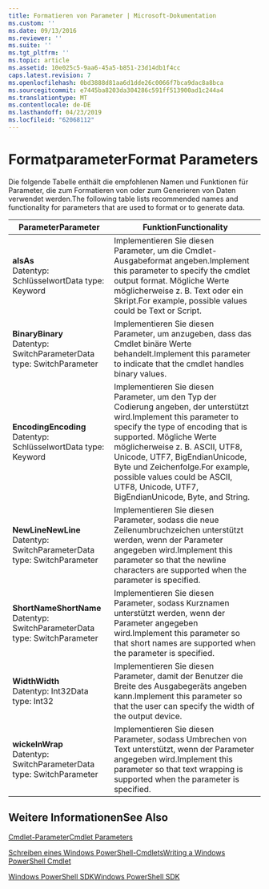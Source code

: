 ```yaml
---
title: Formatieren von Parameter | Microsoft-Dokumentation
ms.custom: ''
ms.date: 09/13/2016
ms.reviewer: ''
ms.suite: ''
ms.tgt_pltfrm: ''
ms.topic: article
ms.assetid: 10e025c5-9aa6-45a5-b851-23d14db1f4cc
caps.latest.revision: 7
ms.openlocfilehash: 0bd3888d81aa6d1dde26c0066f7bca9dac8a8bca
ms.sourcegitcommit: e7445ba8203da304286c591ff513900ad1c244a4
ms.translationtype: MT
ms.contentlocale: de-DE
ms.lasthandoff: 04/23/2019
ms.locfileid: "62068112"
---
```

# <a name="format-parameters"></a><span data-ttu-id="b3262-102">Formatparameter</span><span class="sxs-lookup"><span data-stu-id="b3262-102">Format Parameters</span></span>

<span data-ttu-id="b3262-103">Die folgende Tabelle enthält die empfohlenen Namen und Funktionen für Parameter, die zum Formatieren von oder zum Generieren von Daten verwendet werden.</span><span class="sxs-lookup"><span data-stu-id="b3262-103">The following table lists recommended names and functionality for parameters that are used to format or to generate data.</span></span>

|<span data-ttu-id="b3262-104">Parameter</span><span class="sxs-lookup"><span data-stu-id="b3262-104">Parameter</span></span>|<span data-ttu-id="b3262-105">Funktion</span><span class="sxs-lookup"><span data-stu-id="b3262-105">Functionality</span></span>|
|---|---|
|<span data-ttu-id="b3262-106">**als**</span><span class="sxs-lookup"><span data-stu-id="b3262-106">**As**</span></span><br><span data-ttu-id="b3262-107">Datentyp: Schlüsselwort</span><span class="sxs-lookup"><span data-stu-id="b3262-107">Data type: Keyword</span></span>|<span data-ttu-id="b3262-108">Implementieren Sie diesen Parameter, um die Cmdlet-Ausgabeformat angeben.</span><span class="sxs-lookup"><span data-stu-id="b3262-108">Implement this parameter to specify the cmdlet output format.</span></span> <span data-ttu-id="b3262-109">Mögliche Werte möglicherweise z. B. Text oder ein Skript.</span><span class="sxs-lookup"><span data-stu-id="b3262-109">For example, possible values could be Text or Script.</span></span>|
|<span data-ttu-id="b3262-110">**Binary**</span><span class="sxs-lookup"><span data-stu-id="b3262-110">**Binary**</span></span><br><span data-ttu-id="b3262-111">Datentyp: SwitchParameter</span><span class="sxs-lookup"><span data-stu-id="b3262-111">Data type: SwitchParameter</span></span>|<span data-ttu-id="b3262-112">Implementieren Sie diesen Parameter, um anzugeben, dass das Cmdlet binäre Werte behandelt.</span><span class="sxs-lookup"><span data-stu-id="b3262-112">Implement this parameter to indicate that the cmdlet handles binary values.</span></span>|
|<span data-ttu-id="b3262-113">**Encoding**</span><span class="sxs-lookup"><span data-stu-id="b3262-113">**Encoding**</span></span><br><span data-ttu-id="b3262-114">Datentyp: Schlüsselwort</span><span class="sxs-lookup"><span data-stu-id="b3262-114">Data type: Keyword</span></span>|<span data-ttu-id="b3262-115">Implementieren Sie diesen Parameter, um den Typ der Codierung angeben, der unterstützt wird.</span><span class="sxs-lookup"><span data-stu-id="b3262-115">Implement this parameter to specify the type of encoding that is supported.</span></span> <span data-ttu-id="b3262-116">Mögliche Werte möglicherweise z. B. ASCII, UTF8, Unicode, UTF7, BigEndianUnicode, Byte und Zeichenfolge.</span><span class="sxs-lookup"><span data-stu-id="b3262-116">For example, possible values could be ASCII, UTF8, Unicode, UTF7, BigEndianUnicode, Byte, and String.</span></span>|
|<span data-ttu-id="b3262-117">**NewLine**</span><span class="sxs-lookup"><span data-stu-id="b3262-117">**NewLine**</span></span><br><span data-ttu-id="b3262-118">Datentyp: SwitchParameter</span><span class="sxs-lookup"><span data-stu-id="b3262-118">Data type: SwitchParameter</span></span>|<span data-ttu-id="b3262-119">Implementieren Sie diesen Parameter, sodass die neue Zeilenumbruchzeichen unterstützt werden, wenn der Parameter angegeben wird.</span><span class="sxs-lookup"><span data-stu-id="b3262-119">Implement this parameter so that the newline characters are supported when the parameter is specified.</span></span>|
|<span data-ttu-id="b3262-120">**ShortName**</span><span class="sxs-lookup"><span data-stu-id="b3262-120">**ShortName**</span></span><br><span data-ttu-id="b3262-121">Datentyp: SwitchParameter</span><span class="sxs-lookup"><span data-stu-id="b3262-121">Data type: SwitchParameter</span></span>|<span data-ttu-id="b3262-122">Implementieren Sie diesen Parameter, sodass Kurznamen unterstützt werden, wenn der Parameter angegeben wird.</span><span class="sxs-lookup"><span data-stu-id="b3262-122">Implement this parameter so that short names are supported when the parameter is specified.</span></span>|
|<span data-ttu-id="b3262-123">**Width**</span><span class="sxs-lookup"><span data-stu-id="b3262-123">**Width**</span></span><br><span data-ttu-id="b3262-124">Datentyp: Int32</span><span class="sxs-lookup"><span data-stu-id="b3262-124">Data type: Int32</span></span>|<span data-ttu-id="b3262-125">Implementieren Sie diesen Parameter, damit der Benutzer die Breite des Ausgabegeräts angeben kann.</span><span class="sxs-lookup"><span data-stu-id="b3262-125">Implement this parameter so that the user can specify the width of the output device.</span></span>|
|<span data-ttu-id="b3262-126">**wickeln**</span><span class="sxs-lookup"><span data-stu-id="b3262-126">**Wrap**</span></span><br><span data-ttu-id="b3262-127">Datentyp: SwitchParameter</span><span class="sxs-lookup"><span data-stu-id="b3262-127">Data type: SwitchParameter</span></span>|<span data-ttu-id="b3262-128">Implementieren Sie diesen Parameter, sodass Umbrechen von Text unterstützt, wenn der Parameter angegeben wird.</span><span class="sxs-lookup"><span data-stu-id="b3262-128">Implement this parameter so that text wrapping is supported when the parameter is specified.</span></span>|
## <a name="see-also"></a><span data-ttu-id="b3262-129">Weitere Informationen</span><span class="sxs-lookup"><span data-stu-id="b3262-129">See Also</span></span>

[<span data-ttu-id="b3262-130">Cmdlet-Parameter</span><span class="sxs-lookup"><span data-stu-id="b3262-130">Cmdlet Parameters</span></span>](./cmdlet-parameters.md)

[<span data-ttu-id="b3262-131">Schreiben eines Windows PowerShell-Cmdlets</span><span class="sxs-lookup"><span data-stu-id="b3262-131">Writing a Windows PowerShell Cmdlet</span></span>](./writing-a-windows-powershell-cmdlet.md)

[<span data-ttu-id="b3262-132">Windows PowerShell SDK</span><span class="sxs-lookup"><span data-stu-id="b3262-132">Windows PowerShell SDK</span></span>](../windows-powershell-reference.md)
